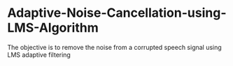 # Adaptive-Noise-Cancellation-using-LMS-Algorithm
The objective is to remove the noise from a corrupted speech signal using LMS adaptive filtering
